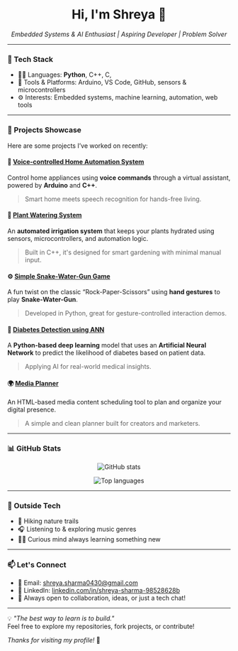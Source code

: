 <h1 align="center">Hi, I'm Shreya 👋</h1>

<p align="center">
  <em> Embedded Systems & AI Enthusiast | Aspiring Developer  | Problem Solver</em>
</p>

---

### 🔧 Tech Stack
- 👨‍💻 Languages: **Python**, C++, C,
- 🧠 Tools & Platforms: Arduino, VS Code, GitHub, sensors & microcontrollers  
- ⚙️ Interests: Embedded systems, machine learning, automation, web tools

---

### 🚀 Projects Showcase

Here are some projects I’ve worked on recently:

#### 🔷 [Voice-controlled Home Automation System](https://github.com/shreyasharma004/Voice-controlled-Home-Automation-System)
Control home appliances using **voice commands** through a virtual assistant, powered by **Arduino** and **C++**.  
> Smart home meets speech recognition for hands-free living.

#### 🔶 [Plant Watering System](https://github.com/shreyasharma004/plant-watering-system)
An **automated irrigation system** that keeps your plants hydrated using sensors, microcontrollers, and automation logic.  
> Built in C++, it's designed for smart gardening with minimal manual input.

#### ⚙️ [Simple Snake-Water-Gun Game ](https://github.com/shreyasharma004/simple-snake-water-gun-game)
A fun twist on the classic “Rock-Paper-Scissors” using **hand gestures** to play **Snake-Water-Gun**.  
> Developed in Python, great for gesture-controlled interaction demos.

#### 🧠 [Diabetes Detection using ANN](https://github.com/shreyasharma004/-Diabetes-Detection-Ann)
A **Python-based deep learning** model that uses an **Artificial Neural Network** to predict the likelihood of diabetes based on patient data.  
> Applying AI for real-world medical insights.

#### 🌍 [Media Planner](https://github.com/shreyasharma004/media-planner) 
An HTML-based media content scheduling tool to plan and organize your digital presence.  
> A simple and clean planner built for creators and marketers.

---

### 📊 GitHub Stats
<p align="center">
  <img src="https://github-readme-stats.vercel.app/api?username=shreyasharma004 &show_icons=true&theme=radical" alt="GitHub stats" />
</p>

<p align="center">
  <img src="https://github-readme-stats.vercel.app/api/top-langs/?username=shreyasharma004 &layout=compact&theme=radical" alt="Top languages" />
</p>

---

### 🎵 Outside Tech
- 🥾 Hiking nature trails
- 🎧 Listening to & exploring music genres
- 🧘‍♂️ Curious mind always learning something new

---

### 📫 Let's Connect
- 📧 Email: [shreya.sharma0430@gmail.com](mailto:shreya.sharma0430@gmail.com)
- 💼 LinkedIn: [linkedin.com/in/shreya-sharma-98528628b](https://www.linkedin.com/in/shreya-sharma-98528628b/)
- 💬 Always open to collaboration, ideas, or just a tech chat!
---
💡 *"The best way to learn is to build."*  
Feel free to explore my repositories, fork projects, or contribute!

_Thanks for visiting my profile!_ 🙏
